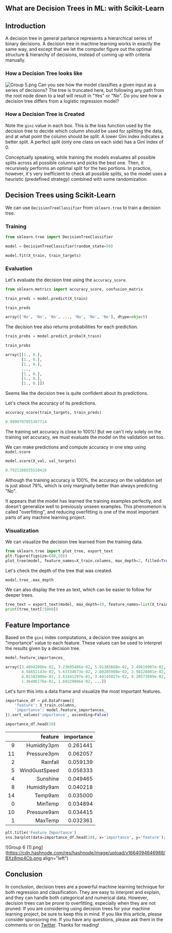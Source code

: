 ## What are Decision Trees in ML: with Scikit-Learn

## Introduction
A decision tree in general parlance represents a hierarchical series of binary decisions. A decision tree in machine learning works in exactly the same way, and except that we let the computer figure out the optimal structure & hierarchy of decisions, instead of coming up with criteria manually.

### How a Decision Tree looks like
![Group 5.png](https://cdn.hashnode.com/res/hashnode/image/upload/v1664092449875/Md-5XDxIs.png)
Can you see how the model classifies a given input as a series of decisions? The tree is truncated here, but following any path from the root node down to a leaf will result in "Yes" or "No". Do you see how a decision tree differs from a logistic regression model?

### How a Decision Tree is Created

Note the `gini` value in each box. This is the loss function used by the decision tree to decide which column should be used for splitting the data, and at what point the column should be split. A lower Gini index indicates a better split. A perfect split (only one class on each side) has a Gini index of 0.

Conceptually speaking, while training the models evaluates all possible splits across all possible columns and picks the best one. Then, it recursively performs an optimal split for the two portions. In practice, however, it's very inefficient to check all possible splits, so the model uses a heuristic (predefined strategy) combined with some randomization.

## Decision Trees using Scikit-Learn
We can use `DecisionTreeClassifier` from `sklearn.tree` to train a decision tree.

### Training
```python
from sklearn.tree import DecisionTreeClassifier
```
```python
model = DecisionTreeClassifier(random_state=50)
```
```python
model.fit(X_train, train_targets)
```

### Evaluation
Let's evaluate the decision tree using the `accuracy_score`.

```python
from sklearn.metrics import accuracy_score, confusion_matrix
```
```python
train_preds = model.predict(X_train)
```

```python
train_preds

array(['No', 'No', 'No', ..., 'No', 'No', 'No'], dtype=object)
```

The decision tree also returns probabilities for each prediction.
```python
train_probs = model.predict_proba(X_train)
```

```python
train_probs

array([[1., 0.],
       [1., 0.],
       [1., 0.],
       ...,
       [1., 0.],
       [1., 0.],
       [1., 0.]])
```

Seems like the decision tree is quite confident about its predictions.

Let's check the accuracy of its predictions.

```python
accuracy_score(train_targets, train_preds)

0.9999797955307714
```

The training set accuracy is close to 100%! But we can't rely solely on the training set accuracy, we must evaluate the model on the validation set too.

We can make predictions and compute accuracy in one step using `model.score`

```python
model.score(X_val, val_targets)

0.7921188555510418
```
Although the training accuracy is 100%, the accuracy on the validation set is just about 79%, which is only marginally better than always predicting "No".

It appears that the model has learned the training examples perfectly, and doesn't generalize well to previously unseen examples. This phenomenon is called "overfitting", and reducing overfitting is one of the most important parts of any machine learning project.

### Visualization
We can visualize the decision tree learned from the training data.

```python
from sklearn.tree import plot_tree, export_text
plt.figure(figsize=(80,20))
plot_tree(model, feature_names=X_train.columns, max_depth=2, filled=True);
```

Let's check the depth of the tree that was created.

```
model.tree_.max_depth
```

We can also display the tree as text, which can be easier to follow for deeper trees.

```python
tree_text = export_text(model, max_depth=10, feature_names=list(X_train.columns))
print(tree_text[:5000])
```

## Feature Importance
Based on the `gini` index computations, a decision tree assigns an "importance" value to each feature. These values can be used to interpret the results given by a decision tree.

```python
model.feature_importances_

array([3.48942086e-02, 3.23605486e-02, 5.91385668e-02, 2.49619907e-02,
       4.94652143e-02, 5.63334673e-02, 2.80205998e-02, 2.98128801e-02,
       4.02182908e-02, 2.61441297e-01, 3.44145027e-02, 6.20573699e-02,
       1.36406176e-02, 1.69229866e-02, ...])
```

Let's turn this into a data frame and visualize the most important features.
```python
importance_df = pd.DataFrame({
    'feature': X_train.columns,
    'importance': model.feature_importances_
}).sort_values('importance', ascending=False)
```
```python
importance_df.head(10)
```

|    	|       feature 	| importance 	|
|---:	|--------------:	|-----------:	|
|  9 	|   Humidity3pm 	|   0.261441 	|
| 11 	|   Pressure3pm 	|   0.062057 	|
|  2 	|      Rainfall 	|   0.059139 	|
|  5 	| WindGustSpeed 	|   0.056333 	|
|  4 	|      Sunshine 	|   0.049465 	|
|  8 	|   Humidity9am 	|   0.040218 	|
| 14 	|       Temp9am 	|   0.035000 	|
|  0 	|       MinTemp 	|   0.034894 	|
| 10 	|   Pressure9am 	|   0.034415 	|
|  1 	|       MaxTemp 	|   0.032361 	|

```python
plt.title('Feature Importance')
sns.barplot(data=importance_df.head(10), x='importance', y='feature');
```


![Group 6 (1).png](https://cdn.hashnode.com/res/hashnode/image/upload/v1664094646988/BXz8mp4Cb.png align="left")

## Conclusion
In conclusion, decision trees are a powerful machine learning technique for both regression and classification. They are easy to interpret and explain, and they can handle both categorical and numerical data. However, decision trees can be prone to overfitting, especially when they are not pruned. If you are considering using decision trees for your machine learning project, be sure to keep this in mind. If you like this article, please consider sponsoring me. If you have any questions, please ask them in the comments or on [Twitter](https://programmingfire.com/twitter). Thanks for reading!